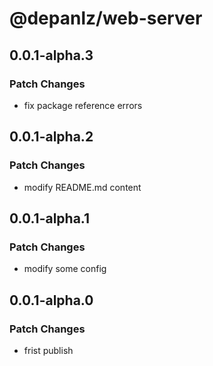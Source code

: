 # @depanlz/web-server

## 0.0.1-alpha.3

### Patch Changes

- fix package reference errors

## 0.0.1-alpha.2

### Patch Changes

- modify README.md content

## 0.0.1-alpha.1

### Patch Changes

- modify some config

## 0.0.1-alpha.0

### Patch Changes

- frist publish
